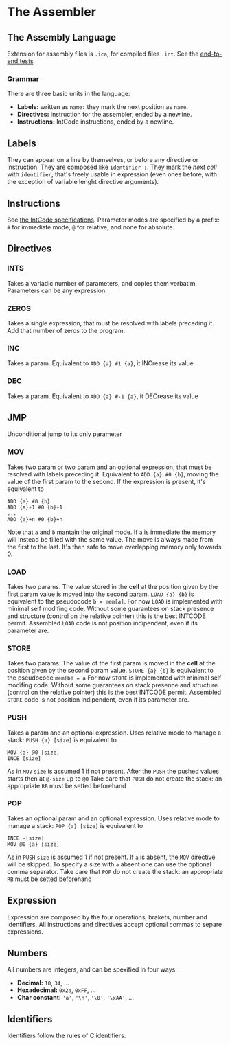 # The Assembler

## The Assembly Language

Extension for assembly files is `.ica`, for compiled files `.int`. See the [end-to-end tests](../../tests/assembler/end_to_end)

### Grammar

There are three basic units in the language:
- **Labels:** written as `name:` they mark the next position as `name`.
- **Directives:** instruction for the assembler, ended by a newline.
- **Instructions:** IntCode instructions, ended by a newline.

## Labels

They can appear on a line by themselves, or before any directive or instruction. They are composed like `identifier :`. They mark the *next cell* with `identifier`, that's freely usable in expression (even ones before, with the exception of variable lenght directive arguments).

## Instructions

See [the IntCode specifications](https://esolangs.org/wiki/Intcode). Parameter modes are specified by a prefix: `#` for immediate mode, `@` for relative, and none for absolute.

## Directives

### INTS
Takes a variadic number of parameters, and copies them verbatim. Parameters can be any expression.

### ZEROS
Takes a single expression, that must be resolved with labels preceding it. Add that number of zeros to the program.

### INC
Takes a param. Equivalent to `ADD {a} #1 {a}`, it INCrease its value
### DEC
Takes a param. Equivalent to `ADD {a} #-1 {a}`, it DECrease its value

## JMP
Unconditional jump to its only parameter

### MOV
Takes two param or two param and an optional expression, that must be resolved with labels preceding it.
Equivalent to `ADD {a} #0 {b}`, moving the value of the first param to the second.
If the expression is present, it's equivalent to 
```
ADD {a} #0 {b}
ADD {a}+1 #0 {b}+1
...
ADD {a}+n #0 {b}+n
```
Note that `a` and `b` mantain the original mode. If `a` is immediate the memory will instead be filled with the same value.
The move is always made from the first to the last. It's then safe to move overlapping memory only towards 0.

### LOAD
Takes two params. The value stored in the **cell** at the position given by the first param value is moved into the second param. `LOAD {a} {b}` is equivalent to the pseudocode `b = mem[a]`.
For now `LOAD` is implemented with minimal self modifing code. Without some guarantees on stack presence and structure (control on the relative pointer) this is the best INTCODE permit. Assembled `LOAD` code is not position indipendent, even if its parameter are.

### STORE
Takes two params. The value of the first param is moved in the **cell** at the position given by the second param value. `STORE {a} {b}` is equivalent to the pseudocode `mem[b] = a`
For now `STORE` is implemented with minimal self modifing code. Without some guarantees on stack presence and structure (control on the relative pointer) this is the best INTCODE permit. Assembled `STORE` code is not position indipendent, even if its parameter are.

### PUSH
Takes a param and an optional expression. Uses relative mode to manage a stack: `PUSH {a} [size]` is equivalent to
```
MOV {a} @0 [size]
INCB [size]
```
As in `MOV` `size` is assumed 1 if not present. After the `PUSH` the pushed values starts then at `@-size` up to `@0`
Take care that `PUSH` do not create the stack: an appropriate `RB` must be setted beforehand

### POP
Takes an optional param and an optional expression. Uses relative mode to manage a stack: `POP {a} [size]` is equivalent to
```
INCB -[size]
MOV @0 {a} [size]
```
As in `PUSH` `size` is assumed 1 if not present. If `a` is absent, the `MOV` directive will be skipped. To specify a size with `a` absent one can use the optional comma separator.
Take care that `POP` do not create the stack: an appropriate `RB` must be setted beforehand

## Expression

Expression are composed by the four operations, brakets, number and identifiers. All instructions and directives accept optional commas to separe expressions.

## Numbers
All numbers are integers, and can be spexified in four ways:
- **Decimal:** `10`, `34`, ...
- **Hexadecimal:** `0x2a`, `0xFF`, ...
- **Char constant:** `'a'`, `'\n'`, `'\0'`, `'\xAA'`, ...

## Identifiers
Identifiers follow the rules of C identifiers.
